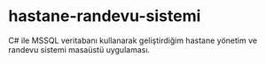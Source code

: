 # hastane-randevu-sistemi

C# ile MSSQL veritabanı kullanarak geliştirdiğim hastane yönetim ve randevu sistemi masaüstü uygulaması.
